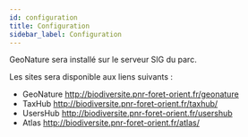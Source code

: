 ```yaml
---
id: configuration
title: Configuration
sidebar_label: Configuration
---
```

GeoNature sera installé sur le serveur SIG du parc.

Les sites sera disponible aux liens suivants :
* GeoNature <http://biodiversite.pnr-foret-orient.fr/geonature>
* TaxHub <http://biodiversite.pnr-foret-orient.fr/taxhub/>
* UsersHub <http://biodiversite.pnr-foret-orient.fr/usershub>
* Atlas <http://biodiversite.pnr-foret-orient.fr/atlas/>
